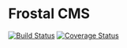 # Frostal CMS

[![Build Status](https://travis-ci.org/Aksiome/FrostalCMS.svg?branch=master)](https://travis-ci.org/Aksiome/FrostalCMS)
[![Coverage Status](https://coveralls.io/repos/github/Aksiome/FrostalCMS/badge.svg?branch=master)](https://coveralls.io/github/Aksiome/FrostalCMS?branch=master)